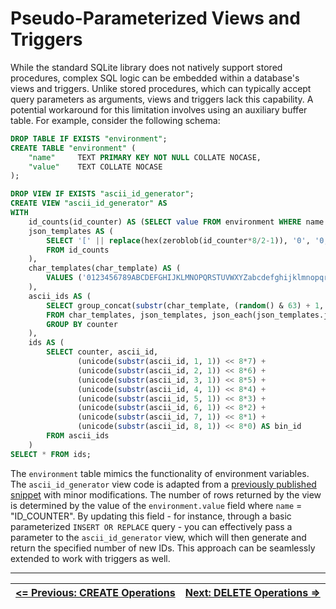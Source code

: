 # Pseudo-Parameterized Views and Triggers

While the standard SQLite library does not natively support stored procedures, complex SQL logic can be embedded within a database's views and triggers. Unlike stored procedures, which can typically accept query parameters as arguments, views and triggers lack this capability. A potential workaround for this limitation involves using an auxiliary buffer table. For example, consider the following schema:

```sql
DROP TABLE IF EXISTS "environment";
CREATE TABLE "environment" (
    "name"     TEXT PRIMARY KEY NOT NULL COLLATE NOCASE,
    "value"    TEXT COLLATE NOCASE
);

DROP VIEW IF EXISTS "ascii_id_generator";
CREATE VIEW "ascii_id_generator" AS
WITH
    id_counts(id_counter) AS (SELECT value FROM environment WHERE name = 'ID_COUNTER'),
    json_templates AS (
        SELECT '[' || replace(hex(zeroblob(id_counter*8/2-1)), '0', '0,') || '0,0]' AS json_template
        FROM id_counts
    ),
    char_templates(char_template) AS (
        VALUES ('0123456789ABCDEFGHIJKLMNOPQRSTUVWXYZabcdefghijklmnopqrstuvwxyzAa')
    ),
    ascii_ids AS (
        SELECT group_concat(substr(char_template, (random() & 63) + 1, 1), '') AS ascii_id, "key"/8 + 1 AS counter
        FROM char_templates, json_templates, json_each(json_templates.json_template) AS terms
        GROUP BY counter
    ),
    ids AS (
        SELECT counter, ascii_id,
               (unicode(substr(ascii_id, 1, 1)) << 8*7) +
               (unicode(substr(ascii_id, 2, 1)) << 8*6) +
               (unicode(substr(ascii_id, 3, 1)) << 8*5) +
               (unicode(substr(ascii_id, 4, 1)) << 8*4) +
               (unicode(substr(ascii_id, 5, 1)) << 8*3) +
               (unicode(substr(ascii_id, 6, 1)) << 8*2) +
               (unicode(substr(ascii_id, 7, 1)) << 8*1) +
               (unicode(substr(ascii_id, 8, 1)) << 8*0) AS bin_id
        FROM ascii_ids
    )
SELECT * FROM ids;
```

The `environment` table mimics the functionality of environment variables. The `ascii_id_generator` view code is adapted from a [previously published snippet][ASCII ID generator] with minor modifications. The number of rows returned by the view is determined by the value of the `environment.value` field where `name` = "ID_COUNTER". By updating this field - for instance, through a basic parameterized `INSERT OR REPLACE` query - you can effectively pass a parameter to the `ascii_id_generator` view, which will then generate and return the specified number of new IDs. This approach can be seamlessly extended to work with triggers as well.

---  

| [**<= Previous: CREATE Operations**][CREATE] | [**Next: DELETE Operations =>**][DELETE] |
| -------------------------------------------- | ---------------------------------------- |



<!-- References -->

[ASCII ID generator]: https://pchemguy.github.io/SQLite-SQL-Tutorial/patterns/ascii-id
[DELETE]: https://github.com/pchemguy/SQLiteMP/blob/main/sqlitemp/docs/MPopDELETE.md
[CREATE]: https://github.com/pchemguy/SQLiteMP/blob/main/sqlitemp/docs/MPopCREATE.md
